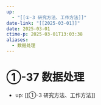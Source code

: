 ```yaml
---
up:
  - "[[①-3 研究方法、工作方法]]"
date-link: "[[2025-03-01]]"
date: 2025-03-01
ctime-p: 2025-03-01T13:03:38
aliases:
  - 数据处理
---
```


# ①-37 数据处理

- up: [[①-3 研究方法、工作方法]]
